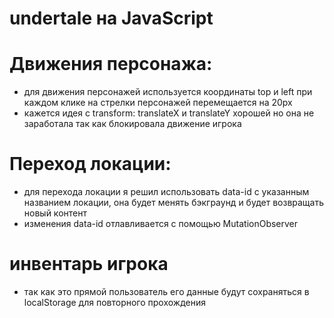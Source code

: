 # undertale на JavaScript

# Движения персонажа:
- для движения персонажей используется координаты top и left при каждом клике на стрелки персонажей перемещается на 20px
- кажется идея с transform: translateX и translateY хорошей но она не заработала так как блокировала движение игрока

# Переход локации:
- для перехода локации я решил использовать data-id с указанным названием локации, она будет менять бэкграунд и будет возвращать новый контент
- изменения data-id отлавливается с помощью MutationObserver

# инвентарь игрока
- так как это прямой пользователь его данные будут сохраняться в localStorage для повторного прохождения
